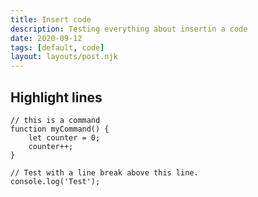 ```yaml
---
title: Insert code
description: Testing everything about insertin a code
date: 2020-09-12
tags: [default, code]
layout: layouts/post.njk
---
```


## Highlight lines

``` js/2-3
// this is a command
function myCommand() {
	let counter = 0;
	counter++;
}

// Test with a line break above this line.
console.log('Test');
```